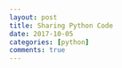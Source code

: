```yaml
---
layout: post
title: Sharing Python Code
date: 2017-10-05
categories: [python]
comments: true
---
```


